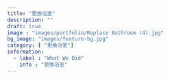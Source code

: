 ```yaml
---
title: "更換浴室"
description: ""
draft: true
image : "images/portfolio/Replace Bathroom (4).jpg"
bg_image: "images/feature-bg.jpg"
category: [ "更換浴室"]
information:
  - label : "What We Did"
    info : "更換浴室"
---
```



